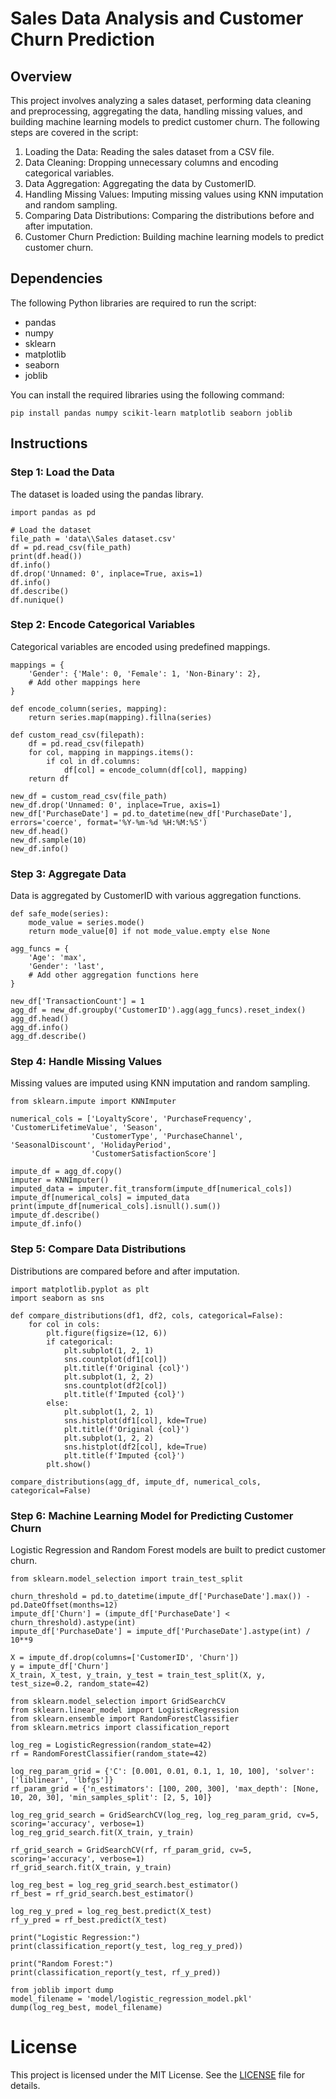 # Sales Data Analysis and Customer Churn Prediction
## Overview
This project involves analyzing a sales dataset, performing data cleaning and preprocessing, aggregating the data, handling missing values, and building machine learning models to predict customer churn. The following steps are covered in the script:

1. Loading the Data: Reading the sales dataset from a CSV file.
2. Data Cleaning: Dropping unnecessary columns and encoding categorical variables.
3. Data Aggregation: Aggregating the data by CustomerID.
4. Handling Missing Values: Imputing missing values using KNN imputation and random sampling.
5. Comparing Data Distributions: Comparing the distributions before and after imputation.
6. Customer Churn Prediction: Building machine learning models to predict customer churn.
## Dependencies
The following Python libraries are required to run the script:

- pandas
- numpy
- sklearn
- matplotlib
- seaborn
- joblib

You can install the required libraries using the following command:

```
pip install pandas numpy scikit-learn matplotlib seaborn joblib
```

## Instructions
### Step 1: Load the Data
The dataset is loaded using the pandas library.

```
import pandas as pd

# Load the dataset
file_path = 'data\\Sales dataset.csv'
df = pd.read_csv(file_path)
print(df.head())
df.info()
df.drop('Unnamed: 0', inplace=True, axis=1)
df.info()
df.describe()
df.nunique()
```

### Step 2: Encode Categorical Variables
Categorical variables are encoded using predefined mappings.

```
mappings = {
    'Gender': {'Male': 0, 'Female': 1, 'Non-Binary': 2},
    # Add other mappings here
}

def encode_column(series, mapping):
    return series.map(mapping).fillna(series)

def custom_read_csv(filepath):
    df = pd.read_csv(filepath)
    for col, mapping in mappings.items():
        if col in df.columns:
            df[col] = encode_column(df[col], mapping)
    return df

new_df = custom_read_csv(file_path)
new_df.drop('Unnamed: 0', inplace=True, axis=1)
new_df['PurchaseDate'] = pd.to_datetime(new_df['PurchaseDate'], errors='coerce', format='%Y-%m-%d %H:%M:%S')
new_df.head()
new_df.sample(10)
new_df.info()
```

### Step 3: Aggregate Data
Data is aggregated by CustomerID with various aggregation functions.

```
def safe_mode(series):
    mode_value = series.mode()
    return mode_value[0] if not mode_value.empty else None

agg_funcs = {
    'Age': 'max',
    'Gender': 'last',
    # Add other aggregation functions here
}

new_df['TransactionCount'] = 1
agg_df = new_df.groupby('CustomerID').agg(agg_funcs).reset_index()
agg_df.head()
agg_df.info()
agg_df.describe()
```

### Step 4: Handle Missing Values
Missing values are imputed using KNN imputation and random sampling.

```
from sklearn.impute import KNNImputer

numerical_cols = ['LoyaltyScore', 'PurchaseFrequency', 'CustomerLifetimeValue', 'Season',
                  'CustomerType', 'PurchaseChannel', 'SeasonalDiscount', 'HolidayPeriod',
                  'CustomerSatisfactionScore']

impute_df = agg_df.copy()
imputer = KNNImputer()
imputed_data = imputer.fit_transform(impute_df[numerical_cols])
impute_df[numerical_cols] = imputed_data
print(impute_df[numerical_cols].isnull().sum())
impute_df.describe()
impute_df.info()
```

### Step 5: Compare Data Distributions
Distributions are compared before and after imputation.

```
import matplotlib.pyplot as plt
import seaborn as sns

def compare_distributions(df1, df2, cols, categorical=False):
    for col in cols:
        plt.figure(figsize=(12, 6))
        if categorical:
            plt.subplot(1, 2, 1)
            sns.countplot(df1[col])
            plt.title(f'Original {col}')
            plt.subplot(1, 2, 2)
            sns.countplot(df2[col])
            plt.title(f'Imputed {col}')
        else:
            plt.subplot(1, 2, 1)
            sns.histplot(df1[col], kde=True)
            plt.title(f'Original {col}')
            plt.subplot(1, 2, 2)
            sns.histplot(df2[col], kde=True)
            plt.title(f'Imputed {col}')
        plt.show()

compare_distributions(agg_df, impute_df, numerical_cols, categorical=False)
```

### Step 6: Machine Learning Model for Predicting Customer Churn
Logistic Regression and Random Forest models are built to predict customer churn.

```
from sklearn.model_selection import train_test_split

churn_threshold = pd.to_datetime(impute_df['PurchaseDate'].max()) - pd.DateOffset(months=12)
impute_df['Churn'] = (impute_df['PurchaseDate'] < churn_threshold).astype(int)
impute_df['PurchaseDate'] = impute_df['PurchaseDate'].astype(int) / 10**9

X = impute_df.drop(columns=['CustomerID', 'Churn'])
y = impute_df['Churn']
X_train, X_test, y_train, y_test = train_test_split(X, y, test_size=0.2, random_state=42)

from sklearn.model_selection import GridSearchCV
from sklearn.linear_model import LogisticRegression
from sklearn.ensemble import RandomForestClassifier
from sklearn.metrics import classification_report

log_reg = LogisticRegression(random_state=42)
rf = RandomForestClassifier(random_state=42)

log_reg_param_grid = {'C': [0.001, 0.01, 0.1, 1, 10, 100], 'solver': ['liblinear', 'lbfgs']}
rf_param_grid = {'n_estimators': [100, 200, 300], 'max_depth': [None, 10, 20, 30], 'min_samples_split': [2, 5, 10]}

log_reg_grid_search = GridSearchCV(log_reg, log_reg_param_grid, cv=5, scoring='accuracy', verbose=1)
log_reg_grid_search.fit(X_train, y_train)

rf_grid_search = GridSearchCV(rf, rf_param_grid, cv=5, scoring='accuracy', verbose=1)
rf_grid_search.fit(X_train, y_train)

log_reg_best = log_reg_grid_search.best_estimator()
rf_best = rf_grid_search.best_estimator()

log_reg_y_pred = log_reg_best.predict(X_test)
rf_y_pred = rf_best.predict(X_test)

print("Logistic Regression:")
print(classification_report(y_test, log_reg_y_pred))

print("Random Forest:")
print(classification_report(y_test, rf_y_pred))

from joblib import dump
model_filename = 'model/logistic_regression_model.pkl'
dump(log_reg_best, model_filename)
```

# License

This project is licensed under the MIT License. See the [LICENSE](LICENSE) file for details.
